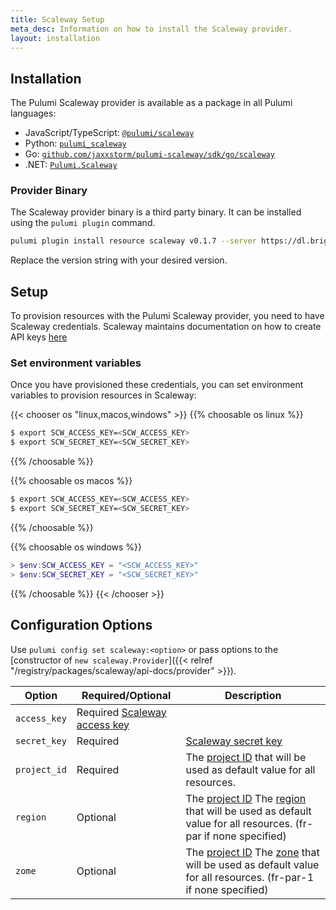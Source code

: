 ```yaml
---
title: Scaleway Setup
meta_desc: Information on how to install the Scaleway provider.
layout: installation
---
```


## Installation

The Pulumi Scaleway provider is available as a package in all Pulumi languages:

* JavaScript/TypeScript: [`@pulumi/scaleway`](https://www.npmjs.com/package/@jaxxstorm/scaleway)
* Python: [`pulumi_scaleway`](https://pypi.org/project/pulumi-scaleway/)
* Go: [`github.com/jaxxstorm/pulumi-scaleway/sdk/go/scaleway`](https://pkg.go.dev/github.com/jaxxstorm/pulumi-scaleway/sdk)
* .NET: [`Pulumi.Scaleway`](https://www.nuget.org/packages/Pulumi.Scaleway)

### Provider Binary

The Scaleway provider binary is a third party binary. It can be installed using the `pulumi plugin` command.

```bash
pulumi plugin install resource scaleway v0.1.7 --server https://dl.briggs.work/pulumi/releases/plugins
```

Replace the version string with your desired version.

## Setup

To provision resources with the Pulumi Scaleway provider, you need to have Scaleway credentials. Scaleway maintains documentation on how to create API keys [here](https://www.scaleway.com/en/docs/console/my-project/how-to/generate-api-key/)

### Set environment variables

Once you have provisioned these credentials, you can set environment variables to provision resources in Scaleway:

{{< chooser os "linux,macos,windows" >}}
{{% choosable os linux %}}

```bash
$ export SCW_ACCESS_KEY=<SCW_ACCESS_KEY>
$ export SCW_SECRET_KEY=<SCW_SECRET_KEY>
```

{{% /choosable %}}

{{% choosable os macos %}}

```bash
$ export SCW_ACCESS_KEY=<SCW_ACCESS_KEY>
$ export SCW_SECRET_KEY=<SCW_SECRET_KEY>
```

{{% /choosable %}}

{{% choosable os windows %}}

```powershell
> $env:SCW_ACCESS_KEY = "<SCW_ACCESS_KEY>"
> $env:SCW_SECRET_KEY = "<SCW_SECRET_KEY>"
```

{{% /choosable %}}
{{< /chooser >}}

## Configuration Options

Use `pulumi config set scaleway:<option>` or pass options to the [constructor of `new scaleway.Provider`]({{< relref "/registry/packages/scaleway/api-docs/provider" >}}).

| Option | Required/Optional | Description |
|-----|------|----|
| `access_key`| Required [Scaleway access key ](https://console.scaleway.com/project/credentials) |
| `secret_key`| Required | [Scaleway secret key ](https://console.scaleway.com/project/credentials) |
| `project_id` | Required | The [project ID](https://console.scaleway.com/project/settings) that will be used as default value for all resources. |
| `region` | Optional | The [project ID](https://console.scaleway.com/project/settings) The [region](https://registry.terraform.io/providers/scaleway/scaleway/latest/guides/regions_and_zones#regions) that will be used as default value for all resources. (fr-par if none specified) |
| `zome` | Optional | The [project ID](https://console.scaleway.com/project/settings) The [zone](https://registry.terraform.io/providers/scaleway/scaleway/latest/guides/regions_and_zones#zones) that will be used as default value for all resources. (fr-par-1 if none specified)
